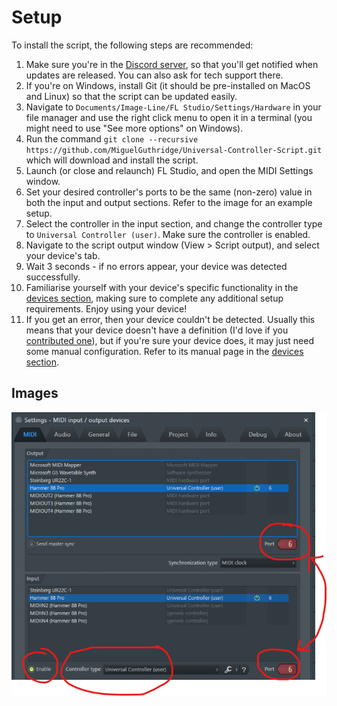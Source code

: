 
# Setup

To install the script, the following steps are recommended:

1.  Make sure you're in the [Discord server](https://discord.gg/6vpfJUF), so
    that you'll get notified when updates are released. You can also ask for
    tech support there.
2.  If you're on Windows, install Git (it should be pre-installed on MacOS and
    Linux) so that the script can be updated easily.
3.  Navigate to `Documents/Image-Line/FL Studio/Settings/Hardware` in your file
    manager and use the right click menu to open it in a terminal (you might
    need to use "See more options" on Windows).
4.  Run the command `git clone --recursive https://github.com/MiguelGuthridge/Universal-Controller-Script.git`
    which will download and install the script.
5.  Launch (or close and relaunch) FL Studio, and open the MIDI Settings window.
6.  Set your desired controller's ports to be the same (non-zero) value in both
    the input and output sections. Refer to the image for an example setup.
7.  Select the controller in the input section, and change the controller type
    to `Universal Controller (user)`. Make sure the controller is enabled.
8.  Navigate to the script output window (View > Script output), and select your
    device's tab.
9.  Wait 3 seconds - if no errors appear, your device was detected successfully.
10. Familiarise yourself with your device's specific functionality in the
    [devices section](devices/README.md), making sure to complete any additional
    setup requirements. Enjoy using your device!
12. If you get an error, then your device couldn't be detected. Usually this
    means that your device doesn't have a definition (I'd love if you
    [contributed one](contributing/README.md)), but if you're sure your
    device does, it may just need some manual configuration. Refer to its manual
    page in the [devices section](devices/devices.md).

## Images
![An image of FL Studio's MIDI settings window](setup/midi_settings.png)
